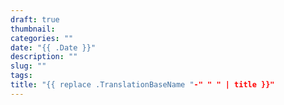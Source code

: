 ```yaml
---
draft: true
thumbnail: 
categories: ""
date: "{{ .Date }}"
description: ""
slug: ""
tags:
title: "{{ replace .TranslationBaseName "-" " " | title }}"
---
```

